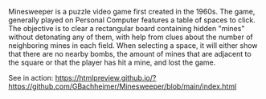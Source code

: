 Minesweeper is a puzzle video game first created in the 1960s. The game, generally played on Personal Computer features a table 
of spaces to click. The objective is to clear a rectangular board containing hidden "mines" without detonating any of them, 
with help from clues about the number of neighboring mines in each field. When selecting a space, it will either show that 
there are no nearby bombs, the amount of mines that are adjacent to the square or that the player has hit a mine, and lost the game.

See in action: https://htmlpreview.github.io/?https://github.com/GBachheimer/Minesweeper/blob/main/index.html
